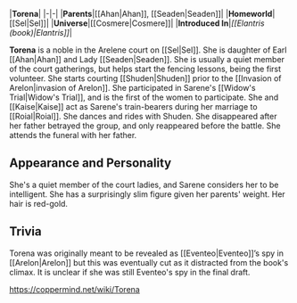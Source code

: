 |**Torena**|
|-|-|
|**Parents**|[[Ahan\|Ahan]], [[Seaden\|Seaden]]|
|**Homeworld**|[[Sel\|Sel]]|
|**Universe**|[[Cosmere\|Cosmere]]|
|**Introduced In**|*[[Elantris (book)\|Elantris]]*|

**Torena** is a noble in the Arelene court on [[Sel\|Sel]].
She is daughter of Earl [[Ahan\|Ahan]] and Lady [[Seaden\|Seaden]]. She is usually a quiet member of the court gatherings, but helps start the fencing lessons, being the first volunteer. She starts courting [[Shuden\|Shuden]] prior to the [[Invasion of Arelon\|invasion of Arelon]]. She participated in Sarene's [[Widow's Trial\|Widow's Trial]], and is the first of the women to participate. She and [[Kaise\|Kaise]] act as Sarene's train-bearers during her marriage to [[Roial\|Roial]]. She dances and rides with Shuden.
She disappeared after her father betrayed the group, and only reappeared before the battle. She attends the funeral with her father.

## Appearance and Personality
She's a quiet member of the court ladies, and Sarene considers her to be intelligent. She has a surprisingly slim figure given her parents' weight. Her hair is red-gold.

## Trivia
Torena was originally meant to be revealed as [[Eventeo\|Eventeo]]’s spy in [[Arelon\|Arelon]] but this was eventually cut as it distracted from the book's climax. It is unclear if she was still Eventeo's spy in the final draft.


https://coppermind.net/wiki/Torena